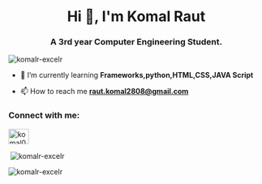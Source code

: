 <h1 align="center">Hi 👋, I'm Komal Raut</h1>
<h3 align="center">A 3rd year Computer Engineering Student.</h3>

<p align="left"> <img src="https://komarev.com/ghpvc/?username=komalr-excelr&label=Profile%20views&color=0e75b6&style=flat" alt="komalr-excelr" /> </p>

- 🌱 I’m currently learning **Frameworks,python,HTML,CSS,JAVA Script**

- 📫 How to reach me **raut.komal2808@gmail.com**

<h3 align="left">Connect with me:</h3>
<p align="left">
<a href="https://discord.gg/komal00821" target="blank"><img align="center" src="https://raw.githubusercontent.com/rahuldkjain/github-profile-readme-generator/master/src/images/icons/Social/discord.svg" alt="komal00821" height="30" width="40" /></a>
</p>

<p>&nbsp;<img align="center" src="https://github-readme-stats.vercel.app/api?username=komalr-excelr&show_icons=true&locale=en" alt="komalr-excelr" /></p>

<p><img align="center" src="https://github-readme-streak-stats.herokuapp.com/?user=komalr-excelr&" alt="komalr-excelr" /></p>

